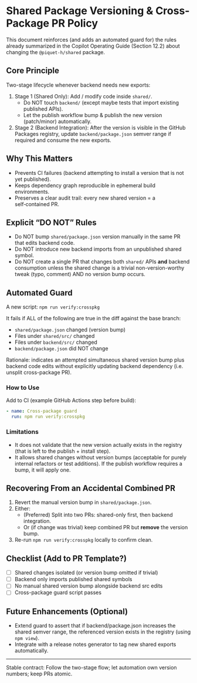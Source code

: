 # Shared Package Versioning & Cross-Package PR Policy

This document reinforces (and adds an automated guard for) the rules already summarized in the Copilot Operating Guide (Section 12.2) about changing the `@piquet-h/shared` package.

## Core Principle

Two-stage lifecycle whenever backend needs new exports:

1. Stage 1 (Shared Only): Add / modify code inside `shared/`.
    - Do NOT touch `backend/` (except maybe tests that import existing published APIs).
    - Let the publish workflow bump & publish the new version (patch/minor) automatically.
2. Stage 2 (Backend Integration): After the version is visible in the GitHub Packages registry, update `backend/package.json` semver range if required and consume the new exports.

## Why This Matters

-   Prevents CI failures (backend attempting to install a version that is not yet published).
-   Keeps dependency graph reproducible in ephemeral build environments.
-   Preserves a clear audit trail: every new shared version = a self‑contained PR.

## Explicit “DO NOT” Rules

-   Do NOT bump `shared/package.json` version manually in the same PR that edits backend code.
-   Do NOT introduce new backend imports from an unpublished shared symbol.
-   Do NOT create a single PR that changes both `shared/` APIs **and** backend consumption unless the shared change is a trivial non-version-worthy tweak (typo, comment) AND no version bump occurs.

## Automated Guard

A new script: `npm run verify:crosspkg`

It fails if ALL of the following are true in the diff against the base branch:

-   `shared/package.json` changed (version bump)
-   Files under `shared/src/` changed
-   Files under `backend/src/` changed
-   `backend/package.json` did NOT change

Rationale: indicates an attempted simultaneous shared version bump plus backend code edits without explicitly updating backend dependency (i.e. unsplit cross-package PR).

### How to Use

Add to CI (example GitHub Actions step before build):

```yaml
- name: Cross-package guard
  run: npm run verify:crosspkg
```

### Limitations

-   It does not validate that the new version actually exists in the registry (that is left to the publish + install step).
-   It allows shared changes without version bumps (acceptable for purely internal refactors or test additions). If the publish workflow requires a bump, it will apply one.

## Recovering From an Accidental Combined PR

1. Revert the manual version bump in `shared/package.json`.
2. Either:
    - (Preferred) Split into two PRs: shared-only first, then backend integration.
    - Or (if change was trivial) keep combined PR but **remove** the version bump.
3. Re-run `npm run verify:crosspkg` locally to confirm clean.

## Checklist (Add to PR Template?)

-   [ ] Shared changes isolated (or version bump omitted if trivial)
-   [ ] Backend only imports published shared symbols
-   [ ] No manual shared version bump alongside backend src edits
-   [ ] Cross-package guard script passes

## Future Enhancements (Optional)

-   Extend guard to assert that if backend/package.json increases the shared semver range, the referenced version exists in the registry (using `npm view`).
-   Integrate with a release notes generator to tag new shared exports automatically.

---

Stable contract: Follow the two-stage flow; let automation own version numbers; keep PRs atomic.
